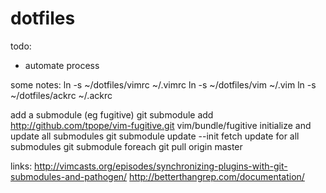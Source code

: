 dotfiles
========

todo:
* automate process

some notes:
ln -s ~/dotfiles/vimrc ~/.vimrc
ln -s ~/dotfiles/vim ~/.vim
ln -s ~/dotfiles/ackrc ~/.ackrc

add a submodule (eg fugitive)
git submodule add http://github.com/tpope/vim-fugitive.git vim/bundle/fugitive
initialize and update all submodules
git submodule update --init
fetch update for all submodules
git submodule foreach git pull origin master

links:
http://vimcasts.org/episodes/synchronizing-plugins-with-git-submodules-and-pathogen/
http://betterthangrep.com/documentation/
